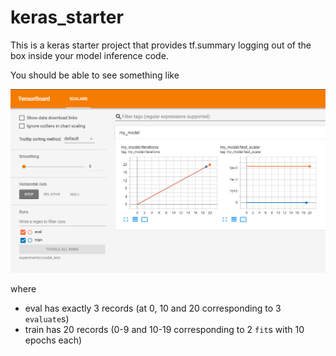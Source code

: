 # keras_starter

This is a keras starter project that provides tf.summary logging out of the box 
inside your model inference code.

You should be able to see something like

![Screenshot](images/screenshot.png)

where 
- eval has exactly 3 records (at 0, 10 and 20 corresponding to 3 `evaluate`s)
- train has 20 records (0-9 and 10-19 corresponding to 2 `fit`s with 10 epochs each)

 
